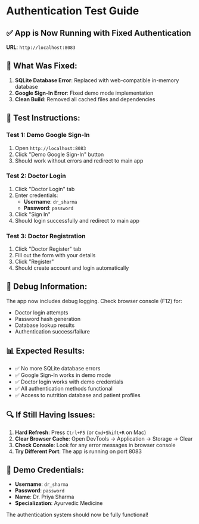 # Authentication Test Guide

## ✅ **App is Now Running with Fixed Authentication**

**URL**: `http://localhost:8083`

## 🔧 **What Was Fixed:**

1. **SQLite Database Error**: Replaced with web-compatible in-memory database
2. **Google Sign-In Error**: Fixed demo mode implementation
3. **Clean Build**: Removed all cached files and dependencies

## 🧪 **Test Instructions:**

### **Test 1: Demo Google Sign-In**
1. Open `http://localhost:8083`
2. Click "Demo Google Sign-In" button
3. Should work without errors and redirect to main app

### **Test 2: Doctor Login**
1. Click "Doctor Login" tab
2. Enter credentials:
   - **Username**: `dr_sharma`
   - **Password**: `password`
3. Click "Sign In"
4. Should login successfully and redirect to main app

### **Test 3: Doctor Registration**
1. Click "Doctor Register" tab
2. Fill out the form with your details
3. Click "Register"
4. Should create account and login automatically

## 🐛 **Debug Information:**

The app now includes debug logging. Check browser console (F12) for:
- Doctor login attempts
- Password hash generation
- Database lookup results
- Authentication success/failure

## 📊 **Expected Results:**

- ✅ No more SQLite database errors
- ✅ Google Sign-In works in demo mode
- ✅ Doctor login works with demo credentials
- ✅ All authentication methods functional
- ✅ Access to nutrition database and patient profiles

## 🔍 **If Still Having Issues:**

1. **Hard Refresh**: Press `Ctrl+F5` (or `Cmd+Shift+R` on Mac)
2. **Clear Browser Cache**: Open DevTools → Application → Storage → Clear
3. **Check Console**: Look for any error messages in browser console
4. **Try Different Port**: The app is running on port 8083

## 📱 **Demo Credentials:**

- **Username**: `dr_sharma`
- **Password**: `password`
- **Name**: Dr. Priya Sharma
- **Specialization**: Ayurvedic Medicine

The authentication system should now be fully functional!
